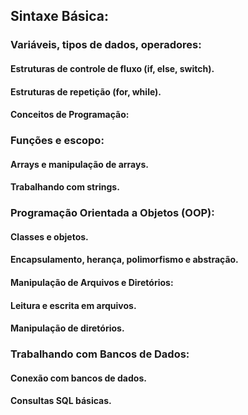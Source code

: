 ## Sintaxe Básica:

### Variáveis, tipos de dados, operadores:
#### Estruturas de controle de fluxo (if, else, switch).
#### Estruturas de repetição (for, while).
#### Conceitos de Programação:

### Funções e escopo:
#### Arrays e manipulação de arrays.
#### Trabalhando com strings.

### Programação Orientada a Objetos (OOP):
#### Classes e objetos.
#### Encapsulamento, herança, polimorfismo e abstração.
#### Manipulação de Arquivos e Diretórios:
#### Leitura e escrita em arquivos.
#### Manipulação de diretórios.

### Trabalhando com Bancos de Dados:
#### Conexão com bancos de dados.
#### Consultas SQL básicas.
